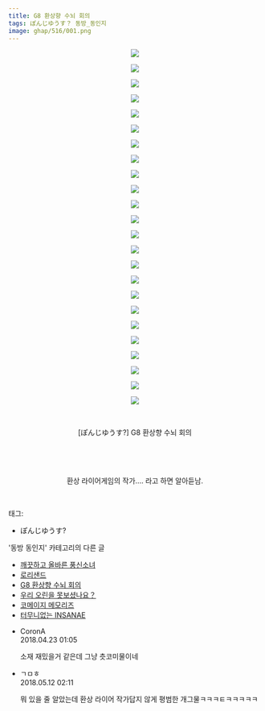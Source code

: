 ```yaml
---
title: G8 환상향 수뇌 회의
tags: ぽんじゆうす？ 동방_동인지
image: ghap/516/001.png
---
```

<div class="article">
<p style="text-align: center; clear: none; float: none;"><img src="{{ site.nasurl }}/ghap/516/001.png"/></p>
<p style="text-align: center; clear: none; float: none;"><img src="{{ site.nasurl }}/ghap/516/002.png"/></p>
<p style="text-align: center; clear: none; float: none;"><img src="{{ site.nasurl }}/ghap/516/003.png"/></p>
<p style="text-align: center; clear: none; float: none;"><img src="{{ site.nasurl }}/ghap/516/004.png"/></p>
<p style="text-align: center; clear: none; float: none;"><img src="{{ site.nasurl }}/ghap/516/005.png"/></p>
<p style="text-align: center; clear: none; float: none;"><img src="{{ site.nasurl }}/ghap/516/006.png"/></p>
<p style="text-align: center; clear: none; float: none;"><img src="{{ site.nasurl }}/ghap/516/007.png"/></p>
<p style="text-align: center; clear: none; float: none;"><img src="{{ site.nasurl }}/ghap/516/008.png"/></p>
<p style="text-align: center; clear: none; float: none;"><img src="{{ site.nasurl }}/ghap/516/009.png"/></p>
<p style="text-align: center; clear: none; float: none;"><img src="{{ site.nasurl }}/ghap/516/010.png"/></p>
<p style="text-align: center; clear: none; float: none;"><img src="{{ site.nasurl }}/ghap/516/011.png"/></p>
<p style="text-align: center; clear: none; float: none;"><img src="{{ site.nasurl }}/ghap/516/012.png"/></p>
<p style="text-align: center; clear: none; float: none;"><img src="{{ site.nasurl }}/ghap/516/013.png"/></p>
<p style="text-align: center; clear: none; float: none;"><img src="{{ site.nasurl }}/ghap/516/014.png"/></p>
<p style="text-align: center; clear: none; float: none;"><img src="{{ site.nasurl }}/ghap/516/015.png"/></p>
<p style="text-align: center; clear: none; float: none;"><img src="{{ site.nasurl }}/ghap/516/016.png"/></p>
<p style="text-align: center; clear: none; float: none;"><img src="{{ site.nasurl }}/ghap/516/017.png"/></p>
<p style="text-align: center; clear: none; float: none;"><img src="{{ site.nasurl }}/ghap/516/018.png"/></p>
<p style="text-align: center; clear: none; float: none;"><img src="{{ site.nasurl }}/ghap/516/019.png"/></p>
<p style="text-align: center; clear: none; float: none;"><img src="{{ site.nasurl }}/ghap/516/020.png"/></p>
<p style="text-align: center; clear: none; float: none;"><img src="{{ site.nasurl }}/ghap/516/021.png"/></p>
<p style="text-align: center; clear: none; float: none;"><img src="{{ site.nasurl }}/ghap/516/022.png"/></p>
<p style="text-align: center; clear: none; float: none;"><img src="{{ site.nasurl }}/ghap/516/023.png"/></p>
<p style="text-align: center; clear: none; float: none;"><img src="{{ site.nasurl }}/ghap/516/024.png"/></p>
<p style="text-align: center; clear: none; float: none;"><br/></p>
<p style="text-align: center; clear: none; float: none;">[ぽんじゆうす?] G8 환상향 수뇌 회의</p>
<p style="text-align: center; clear: none; float: none;"><br/></p>
<p style="text-align: center; clear: none; float: none;"><br/></p>
<p style="text-align: center; clear: none; float: none;">환상 라이어게임의 작가.... 라고 하면 알아듣남.</p>
<p><br/></p>
</div><div class="tagTrail">
<p>태그: </p>
<ul>
<li>ぽんじゆうす?</li>
</ul>
</div><div class="another">
<p>'동방 동인지' 카테고리의 다른 글</p>
<ul>
<li><a href="/2016-06-23-ghap_518">깨끗하고 올바른 풍신소녀</a></li>
<li><a href="/2016-06-23-ghap_517">로리샌드</a></li>
<li><a href="/2016-06-23-ghap_516">G8 환상향 수뇌 회의</a></li>
<li><a href="/2016-06-23-ghap_514">우리 오린을 못보셨나요？</a></li>
<li><a href="/2016-06-23-ghap_513">코메이지 메모리즈</a></li>
<li><a href="/2016-06-23-ghap_512">터무니없는 INSANAE</a></li>
</ul>
</div><div class="cb_module cb_fluid">
<div class="cb_wrt cb_profile">
<div class="comment">
<ul>
<li class="cb_thumb_off" id="comment15243308">
<div class="cb_comment_area">
<div class="cb_info_area">
<div class="cb_section">
<span class="cb_nick_name">CoronA</span>
</div>
<div class="cb_section">
<span class="cb_date">2018.04.23 01:05 </span>
</div>
</div>
<div class="cb_dsc_comment">
<p class="cb_dsc">
											소재 재밌을거 같은데 그냥 츳코미물이네
										</p>
</div>
</div></li>
<li class="cb_thumb_off" id="comment15254415">
<div class="cb_comment_area">
<div class="cb_info_area">
<div class="cb_section">
<span class="cb_nick_name">ㄱㅁㅎ</span>
</div>
<div class="cb_section">
<span class="cb_date">2018.05.12 02:11 </span>
</div>
</div>
<div class="cb_dsc_comment">
<p class="cb_dsc">
											뭐 있을 줄 알았는데 환상 라이어 작가답지 않게 평범한 개그물ㅋㅋㅋㅌㅋㅋㅋㅋㅋ
										</p>
</div>
</div></li>
</ul>
</div>
</div><!-- commentList close -->
</div>